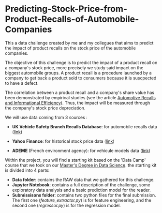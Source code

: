 # Predicting-Stock-Price-from-Product-Recalls-of-Automobile-Companies
This a data challenge created by me and my collegues that aims to predict the impact of product recalls on the stock price of the automobile companies.

The objective of this challenge is to predict the impact of a product recall on a company's stock price, more precisely we study said impact on the biggest automobile groups. A product recall is a procedure launched by a company to get back a product sold to consumers because it is suscpected to have a defect. 

The correlation between a product recall and a company's share value has been demonstrated by empirical studies (see the article <a href ='https://onlinelibrary.wiley.com/doi/abs/10.1111/j.1540-6288.1987.tb01265.x'>Automotive Recalls and Informational Efficiency</a>). Thus, the impact will be measured through the company's stock price depreciation.

We will use data coming from 3 sources : 

* <b>UK Vehicle Safety Branch Recalls Database</b>: for automobile recalls data (<a href ='https://data.gov.uk/dataset/18c00cf3-3bb2-4930-b30d-78113113aaa7/vehicle-safety-branch-recalls-database'>link</a>)

* <b>Yahoo Finance</b>: for historical stock price data (<a href='https://fr.finance.yahoo.com'>link</a>)

* <b>ADEME</b> (French environment agency): for vehicule models data (<a href='https://www.data.gouv.fr/fr/datasets/emissions-de-co2-et-de-polluants-des-vehicules-commercialises-en-france/#_'>link</a>)

Within the project, you will find a starting kit based on the 'Data Camp' course that we took on our <a href = 'https://datascience-x-master-paris-saclay.fr/'>Master's Degree in Data Science<a>. the starting kit is divided into 4 parts:

* <b>Data folder</b>: contains the RAW data that we gathered for this challenge.
* <b>Jupyter Notebook</b>: contains a full description of the challenge, some exploratory data analysis and a basic prediction model for the reader.
* <b>Submissisons folder</b>: contains two python files for the final submission. The first one (<i>feature_extractor.py</i>) is for feature engineering, and the second one (<i>regressor.py</i>) is for the regression model.
